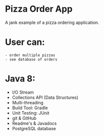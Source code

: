 # Pizza Order App
A jank example of a pizza ordering application.

# User can:
    - order multiple pizzas
    - see database of orders

# Java 8:
- I/O Stream
- Collections API (Data Structures)
- Multi-threading
- Build Tool: Gradle
- Unit Testing: JUnit
- git & GitHub
- Readme's & Javadocs
- PostgreSQL database